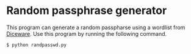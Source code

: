 # Random passphrase generator

This program can generate a random passpharse using a wordlist from [Diceware](http://world.std.com/~reinhold/diceware.wordlist.asc). Use this program by running the following command.
```bash
$ python randpasswd.py
```
